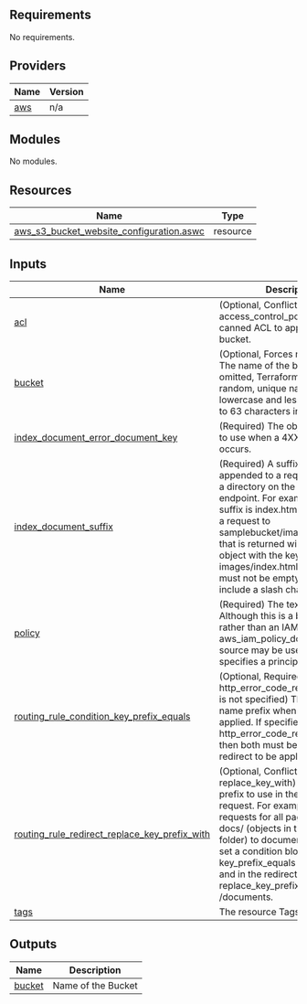 <!-- BEGIN_TF_DOCS -->
## Requirements

No requirements.

## Providers

| Name | Version |
|------|---------|
| <a name="provider_aws"></a> [aws](#provider\_aws) | n/a |

## Modules

No modules.

## Resources

| Name | Type |
|------|------|
| [aws_s3_bucket_website_configuration.aswc](https://registry.terraform.io/providers/hashicorp/aws/latest/docs/resources/s3_bucket_website_configuration) | resource |

## Inputs

| Name | Description | Type | Default | Required |
|------|-------------|------|---------|:--------:|
| <a name="input_acl"></a> [acl](#input\_acl) | (Optional, Conflicts with access\_control\_policy) The canned ACL to apply to the bucket. | `string` | `"private"` | no |
| <a name="input_bucket"></a> [bucket](#input\_bucket) | (Optional, Forces new resource) The name of the bucket. If omitted, Terraform will assign a random, unique name. Must be lowercase and less than or equal to 63 characters in length. | `string` | n/a | yes |
| <a name="input_index_document_error_document_key"></a> [index\_document\_error\_document\_key](#input\_index\_document\_error\_document\_key) | (Required) The object key name to use when a 4XX class error occurs. | `string` | n/a | yes |
| <a name="input_index_document_suffix"></a> [index\_document\_suffix](#input\_index\_document\_suffix) | (Required) A suffix that is appended to a request that is for a directory on the website endpoint. For example, if the suffix is index.html and you make a request to samplebucket/images/, the data that is returned will be for the object with the key name images/index.html. The suffix must not be empty and must not include a slash character. | `string` | n/a | yes |
| <a name="input_policy"></a> [policy](#input\_policy) | (Required) The text of the policy. Although this is a bucket policy rather than an IAM policy, the aws\_iam\_policy\_document data source may be used, so long as it specifies a principal. | `string` | n/a | yes |
| <a name="input_routing_rule_condition_key_prefix_equals"></a> [routing\_rule\_condition\_key\_prefix\_equals](#input\_routing\_rule\_condition\_key\_prefix\_equals) | (Optional, Required if http\_error\_code\_returned\_equals is not specified) The object key name prefix when the redirect is applied. If specified with http\_error\_code\_returned\_equals, then both must be true for the redirect to be applied. | `string` | n/a | yes |
| <a name="input_routing_rule_redirect_replace_key_prefix_with"></a> [routing\_rule\_redirect\_replace\_key\_prefix\_with](#input\_routing\_rule\_redirect\_replace\_key\_prefix\_with) | (Optional, Conflicts with replace\_key\_with) The object key prefix to use in the redirect request. For example, to redirect requests for all pages with prefix docs/ (objects in the docs/ folder) to documents/, you can set a condition block with key\_prefix\_equals set to docs/ and in the redirect set replace\_key\_prefix\_with to /documents. | `string` | n/a | yes |
| <a name="input_tags"></a> [tags](#input\_tags) | The resource Tags | `map(string)` | `{}` | no |

## Outputs

| Name | Description |
|------|-------------|
| <a name="output_bucket"></a> [bucket](#output\_bucket) | Name of the Bucket |
<!-- END_TF_DOCS -->